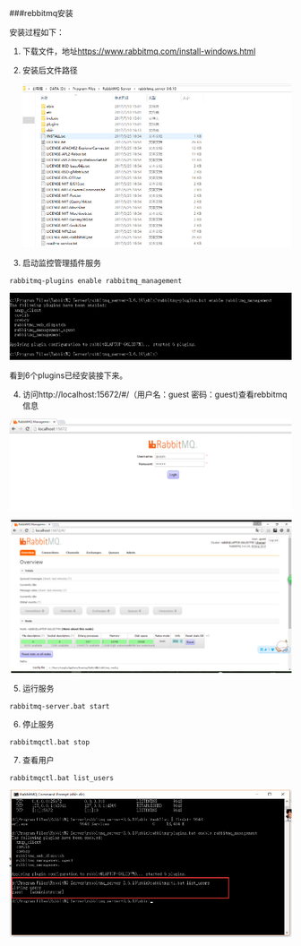 ###rebbitmq安装


安装过程如下：

1. 下载文件，地址<https://www.rabbitmq.com/install-windows.html>

2. 安装后文件路径

    ![avatar](https://raw.githubusercontent.com/wanglu1990/RabbitMQ/master/images/rebbitmq_server.png)


3. 启动监控管理插件服务

```
rabbitmq-plugins enable rabbitmq_management

```

![avatar](https://raw.githubusercontent.com/wanglu1990/RabbitMQ/master/images/manage_plugins.png)


 看到6个plugins已经安装接下来。

4. 访问http://localhost:15672/#/（用户名：guest 密码：guest)查看rebbitmq信息

  ![avatar](https://raw.githubusercontent.com/wanglu1990/RabbitMQ/master/images/login_rebbitmq.png)
      
      
  ![avatar](https://raw.githubusercontent.com/wanglu1990/RabbitMQ/master/images/look_rebbitmq_info.png)


5. 运行服务

```
rabbitmq-server.bat start

```

6. 停止服务
```
rabbitmqctl.bat stop

```

7. 查看用户

```
rabbitmqctl.bat list_users

```

![avatar](https://raw.githubusercontent.com/wanglu1990/RabbitMQ/master/images/list_users.png)


